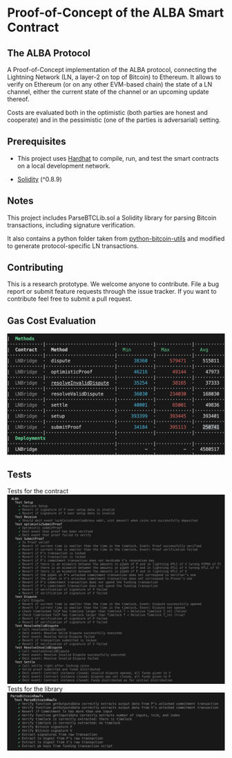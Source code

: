 # Proof-of-Concept of the ALBA Smart Contract

## The ALBA Protocol
A Proof-of-Concept implementation of the ALBA protocol, connecting the Lightning Network (LN, a layer-2 on top of Bitcoin) to Ethereum. It allows to verify on Ethereum (or on any other EVM-based chain) the state of a LN channel, either the current state of the channel or an upcoming update thereof.

Costs are evaluated both in the optimistic (both parties are honest and cooperate) and in the pessimistic (one of the parties is adversarial) setting.  

## Prerequisites

* This project uses [Hardhat](https://hardhat.org/hardhat-runner/docs/getting-started) to compile, run, and test the smart contracts on a local development network. 

* [Solidity](https://docs.soliditylang.org/en/latest/installing-solidity.html) (^0.8.9)

## Notes
This project includes ParseBTCLib.sol a Solidity library for parsing Bitcoin transactions, including signature verification.

It also contains a python folder taken from [python-bitcoin-utils](https://github.com/karask/python-bitcoin-utils) and modified to generate protocol-specific LN transactions.

## Contributing
This is a research prototype. We welcome anyone to contribute. File a bug report or submit feature requests through the issue tracker. If you want to contribute feel free to submit a pull request.

## Gas Cost Evaluation 
![table](./images/gasTableWithEcrecover.png)

## Tests 
Tests for the contract
![tests-contract](./images/alba-tests.png)
Tests for the library
![tests-library](./images/tests-library.png)

